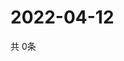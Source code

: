 # 2022-04-12
  共 0条

  <!-- BEGIN -->
  <!-- 最后更新时间Tue Apr 12 2022 16:06:28 GMT+0000 (Coordinated Universal Time) -->
  
  <!-- END -->
  
  